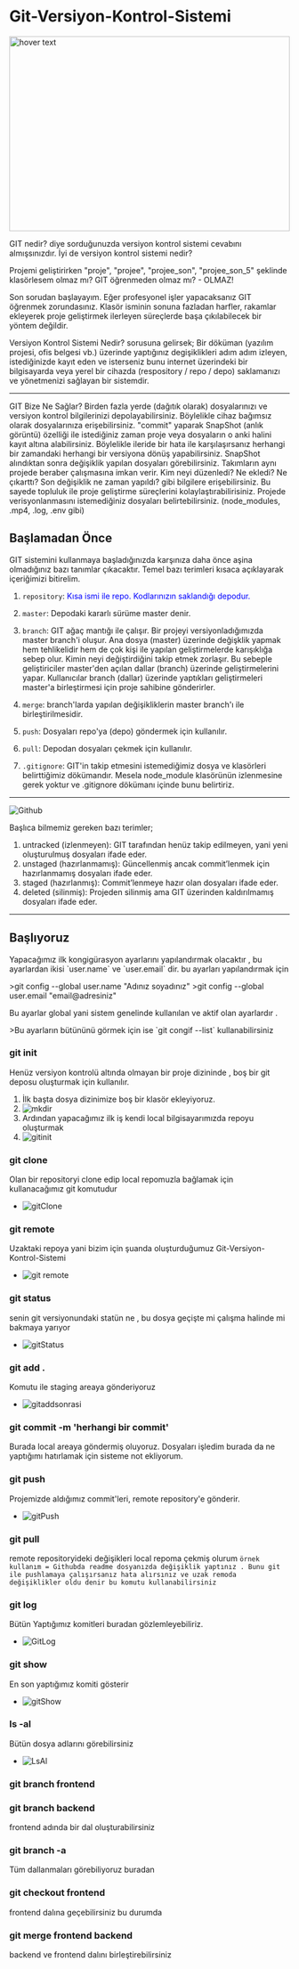 # Git-Versiyon-Kontrol-Sistemi 

<img src="https://user-images.githubusercontent.com/74687192/124278728-4ca96000-db4f-11eb-9ea1-055f1c988449.png" width="100%" height="350px" title="hover text">
<p> GIT nedir? diye sorduğunuzda versiyon kontrol sistemi cevabını almışsınızdır. İyi de versiyon kontrol sistemi nedir?

Projemi geliştirirken "proje", "projee", "projee_son", "projee_son_5" şeklinde klasörlesem olmaz mı? GIT öğrenmeden olmaz mı? - OLMAZ!

Son sorudan başlayayım. Eğer profesyonel işler yapacaksanız GIT öğrenmek zorundasınız. Klasör isminin sonuna fazladan harfler, rakamlar ekleyerek proje geliştirmek ilerleyen süreçlerde başa çıkılabilecek bir yöntem değildir.

Versiyon Kontrol Sistemi Nedir? sorusuna gelirsek; Bir döküman (yazılım projesi, ofis belgesi vb.) üzerinde yaptığınız degişiklikleri adım adım izleyen, istediğinizde kayıt eden ve isterseniz bunu internet üzerindeki bir bilgisayarda veya yerel bir cihazda (respository / repo / depo) saklamanızı ve yönetmenizi sağlayan bir sistemdir.</p>

---
<p> GIT Bize Ne Sağlar?
Birden fazla yerde (dağıtık olarak) dosyalarınızı ve versiyon kontrol bilgilerinizi depolayabilirsiniz. Böylelikle cihaz bağımsız olarak dosyalarınıza erişebilirsiniz.
"commit" yaparak SnapShot (anlık görüntü) özelliği ile istediğiniz zaman proje veya dosyaların o anki halini kayıt altına alabilirsiniz. Böylelikle ileride bir hata ile karşılaşırsanız herhangi bir zamandaki herhangi bir versiyona dönüş yapabilirsiniz.
SnapShot alındıktan sonra değişiklik yapılan dosyaları görebilirsiniz.
Takımların aynı projede beraber çalışmasına imkan verir. Kim neyi düzenledi? Ne ekledi? Ne çıkarttı? Son değişiklik ne zaman yapıldı? gibi bilgilere erişebilirsiniz. Bu sayede topluluk ile proje geliştirme süreçlerini kolaylaştırabilirisiniz.
Projede verisyonlanmasını istemediğiniz dosyaları belirtebilirsiniz. (node_modules, .mp4, .log, .env gibi)</p>

## Başlamadan Önce

GIT sistemini kullanmaya başladığınızda karşınıza daha önce aşina olmadığınız bazı tanımlar çıkacaktır. Temel bazı terimleri kısaca açıklayarak içeriğimizi bitirelim.

1. `repository`:<span style="color:blue;"> Kısa ismi ile repo. Kodlarınızın saklandığı depodur. </span>
 2. `master`: Depodaki kararlı sürüme master denir.

 3. `branch`: GIT ağaç mantığı ile çalışır. Bir projeyi versiyonladığımızda master branch'i oluşur. Ana dosya (master) üzerinde değişklik yapmak hem tehlikelidir hem de çok kişi ile yapılan geliştirmelerde karışıklığa sebep olur. Kimin neyi değiştirdiğini takip etmek zorlaşır. Bu sebeple geliştiriciler master'den açılan dallar (branch) üzerinde geliştirmelerini yapar. Kullanıcılar branch (dallar) üzerinde yaptıkları geliştirmeleri master'a birleştirmesi için proje sahibine gönderirler.

4. `merge`: branch'larda yapılan değişikliklerin master branch'ı ile birleştirilmesidir.

5. `push`: Dosyaları repo'ya (depo) göndermek için kullanılır.

6. `pull`: Depodan dosyaları çekmek için kullanılır.

7. `.gitignore`: GIT'in takip etmesini istemediğimiz dosya ve klasörleri belirttiğimiz dökümandır. Mesela node_module klasörünün izlenmesine gerek yoktur ve .gitignore dökümanı içinde bunu belirtiriz.

---

![Github](https://user-images.githubusercontent.com/74687192/124280326-3ac8bc80-db51-11eb-9859-d7940534e4bf.PNG)

Başlıca bilmemiz gereken bazı terimler;
<ol>
<li>  untracked (izlenmeyen): GIT tarafından henüz takip edilmeyen, yani yeni oluşturulmuş dosyaları ifade eder. </li>
<li> unstaged (hazırlanmamış): Güncellenmiş ancak commit’lenmek için hazırlanmamış dosyaları ifade eder. </li>
 <li>  staged (hazırlanmış): Commit’lenmeye hazır olan dosyaları ifade eder. </li>
<li> deleted (silinmiş): Projeden silinmiş ama GIT üzerinden kaldırılmamış dosyaları ifade eder. </li>
 </ol>
 
 ---
 ## Başlıyoruz 
 <p> Yapacağımız ilk kongigürasyon ayarlarını yapılandırmak olacaktır , bu ayarlardan ikisi `user.name` ve `user.email` dir. bu ayarları yapılandırmak için </p>
 >git config --global user.name "Adınız soyadınız"
 >git config --global user.email "email@adresiniz"
 <p>Bu ayarlar global yani sistem genelinde kullanılan ve aktif olan ayarlardır .</p>
 >Bu ayarların bütününü görmek için ise `git congif --list` kullanabilirsiniz 

 ### git init
 Henüz versiyon kontrolü altında olmayan bir proje dizininde , boş bir git deposu oluşturmak için kullanılır.
 1. İlk başta dosya dizinimize boş bir klasör ekleyiyoruz.
 2. ![mkdir](https://user-images.githubusercontent.com/74687192/124282222-44ebba80-db53-11eb-820a-0371fdcb5176.PNG)
 3. Ardından yapacağımız ilk iş kendi local bilgisayarımızda repoyu oluşturmak
 4. ![gitinit](https://user-images.githubusercontent.com/74687192/124282219-44532400-db53-11eb-84da-46abc94229cb.PNG)

### git clone
Olan bir repositoryi clone edip local repomuzla bağlamak için kullanacağımız git komutudur

- ![gitClone](https://user-images.githubusercontent.com/74687192/124291119-e4fa1180-db5c-11eb-932a-a687a5f0ed70.PNG)

### git remote
Uzaktaki repoya yani bizim için şuanda oluşturduğumuz Git-Versiyon-Kontrol-Sistemi

- ![git remote ](https://user-images.githubusercontent.com/74687192/124291112-e3304e00-db5c-11eb-9852-0ce7e9ce384f.PNG)

### git status
senin git versiyonundaki statün ne , bu dosya geçişte mi çalışma halinde mi bakmaya yarıyor 
- ![gitStatus](https://user-images.githubusercontent.com/74687192/124291009-c431bc00-db5c-11eb-9d03-ea0a6d54cb4d.PNG)

### git add .
Komutu ile staging areaya gönderiyoruz
- ![gitaddsonrasi](https://user-images.githubusercontent.com/74687192/124291006-c3992580-db5c-11eb-8ef6-ff002835563f.PNG)

### git commit -m 'herhangi bir commit'

Burada local areaya göndermiş oluyoruz. Dosyaları işledim burada da ne yaptığımı hatırlamak için sisteme not ekliyorum.

### git push
Projemizde aldığımız commit'leri, remote repository'e gönderir.

- ![gitPush](https://user-images.githubusercontent.com/74687192/124291855-b03a8a00-db5d-11eb-9ed4-c3907234598d.PNG)

### git pull
remote repositoryideki değişikleri local repoma çekmiş olurum
`örnek kullanım = Githubda readme dosyanızda değişiklik yaptınız . Bunu git ile pushlamaya çalışırsanız hata alırsınız ve uzak remoda değişiklikler oldu denir bu komutu kullanabilirsiniz`



### git log

Bütün Yaptığımız komitleri buradan gözlemleyebiliriz.
- ![GitLog](https://user-images.githubusercontent.com/74687192/124291594-63ef4a00-db5d-11eb-92a7-ed604a111dfe.PNG)
### git show 
En son yaptığımız komiti gösterir
- ![gitShow](https://user-images.githubusercontent.com/74687192/124291590-62be1d00-db5d-11eb-8b9b-c4dd9ca61ec0.PNG)

### ls -al
Bütün dosya adlarını görebilirsiniz

- ![LsAl](https://user-images.githubusercontent.com/74687192/124291852-afa1f380-db5d-11eb-94e8-7d2da65fe001.PNG)


### git branch frontend 
### git branch backend

frontend adında bir dal oluşturabilirsiniz

### git branch -a
Tüm dallanmaları görebiliyoruz buradan


### git checkout frontend 
frontend dalına geçebilirsiniz bu durumda

### git merge frontend backend
backend ve frontend dalını birleştirebilirsiniz
